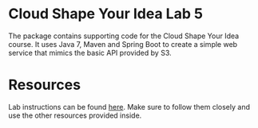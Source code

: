 # Cloud Shape Your Idea Lab 5
The package contains supporting code for the Cloud Shape Your Idea course. It uses Java 7, Maven and Spring Boot to create a simple web service that mimics the basic API provided by S3.

# Resources
Lab instructions can be found [here](https://drive.google.com/open?id=0B-QkZcdAsOPVM3l2VVJtRmJCd0E). Make sure to follow them closely and use the other resources provided inside.